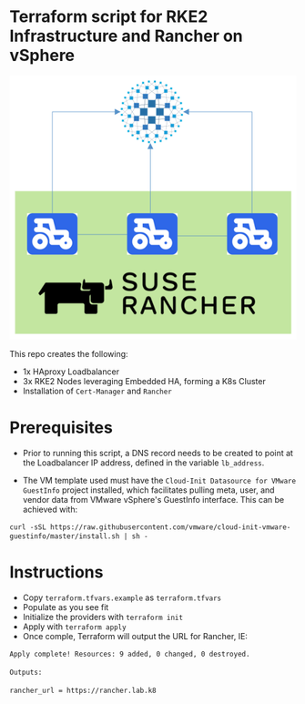 # Terraform script for RKE2 Infrastructure and Rancher on vSphere

![Architecture Diagram](./Images/Architecture.png)

This repo creates the following:

* 1x HAproxy Loadbalancer
* 3x RKE2 Nodes leveraging Embedded HA, forming a K8s Cluster
* Installation of `Cert-Manager` and `Rancher` 

# Prerequisites

* Prior to running this script, a DNS record needs to be created to point at the Loadbalancer IP address, defined in the variable `lb_address`.

* The VM template used must have the `Cloud-Init Datasource for VMware GuestInfo` project installed, which facilitates pulling meta, user, and vendor data from VMware vSphere's GuestInfo interface. This can be achieved with:

```
curl -sSL https://raw.githubusercontent.com/vmware/cloud-init-vmware-guestinfo/master/install.sh | sh -
```

# Instructions

* Copy `terraform.tfvars.example` as `terraform.tfvars`
* Populate as you see fit
* Initialize the providers with  `terraform init`
* Apply with `terraform apply`
* Once comple, Terraform will output the URL for Rancher, IE:

```
Apply complete! Resources: 9 added, 0 changed, 0 destroyed.

Outputs:

rancher_url = https://rancher.lab.k8
```
